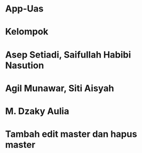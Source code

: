 # App-Uas
# Kelompok 
# Asep Setiadi, Saifullah Habibi Nasution
# Agil Munawar, Siti Aisyah
# M. Dzaky Aulia
# Tambah edit master dan hapus master
